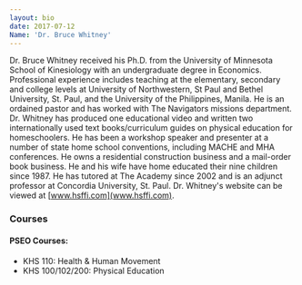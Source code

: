 ```yaml
---
layout: bio
date: 2017-07-12
Name: 'Dr. Bruce Whitney'
---
```


Dr. Bruce Whitney received his Ph.D. from the University of Minnesota School of Kinesiology with an undergraduate degree in Economics. Professional experience includes teaching at the elementary, secondary and college levels at University of Northwestern, St Paul and Bethel University, St. Paul, and the University of the Philippines, Manila. He is an ordained pastor and has worked with The Navigators missions department. Dr. Whitney has produced one educational video and written two internationally used text books/curriculum guides on physical education for homeschoolers. He has been a workshop speaker and presenter at a number of state home school conventions, including MACHE and MHA conferences. He owns a residential construction business and a mail-order book business. He and his wife have home educated their nine children since 1987. He has tutored at The Academy since 2002 and is an adjunct professor at Concordia University, St. Paul.  Dr. Whitney's website can be viewed at [www.hsffi.com](www.hsffi.com).

### Courses
#### PSEO Courses:
* KHS 110: Health & Human Movement
* KHS 100/102/200: Physical Education
